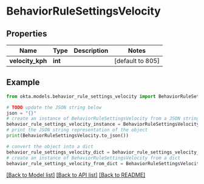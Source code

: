# BehaviorRuleSettingsVelocity


## Properties

Name | Type | Description | Notes
------------ | ------------- | ------------- | -------------
**velocity_kph** | **int** |  | [default to 805]

## Example

```python
from okta.models.behavior_rule_settings_velocity import BehaviorRuleSettingsVelocity

# TODO update the JSON string below
json = "{}"
# create an instance of BehaviorRuleSettingsVelocity from a JSON string
behavior_rule_settings_velocity_instance = BehaviorRuleSettingsVelocity.from_json(json)
# print the JSON string representation of the object
print(BehaviorRuleSettingsVelocity.to_json())

# convert the object into a dict
behavior_rule_settings_velocity_dict = behavior_rule_settings_velocity_instance.to_dict()
# create an instance of BehaviorRuleSettingsVelocity from a dict
behavior_rule_settings_velocity_from_dict = BehaviorRuleSettingsVelocity.from_dict(behavior_rule_settings_velocity_dict)
```
[[Back to Model list]](../README.md#documentation-for-models) [[Back to API list]](../README.md#documentation-for-api-endpoints) [[Back to README]](../README.md)


